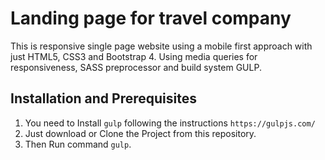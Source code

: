 # Landing page for travel company
This is responsive single page website using a mobile first approach with just HTML5, CSS3 and Bootstrap 4. Using media queries for responsiveness, SASS preprocessor and build system GULP.

## Installation and Prerequisites
1. You need to Install `gulp` following the instructions `https://gulpjs.com/` 
2. Just download or Clone the Project from this repository.
3. Then Run command `gulp`.



